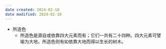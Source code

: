 ```yaml
---
date created: 2024-02-18
date modified: 2024-02-18
---
```

- 所造色
    - 所造色是源自或依靠四大元素而有；它们一共有二十四种。四大元素可譬喻为大地，所造色则有如依靠大地而得以生长的树木。
